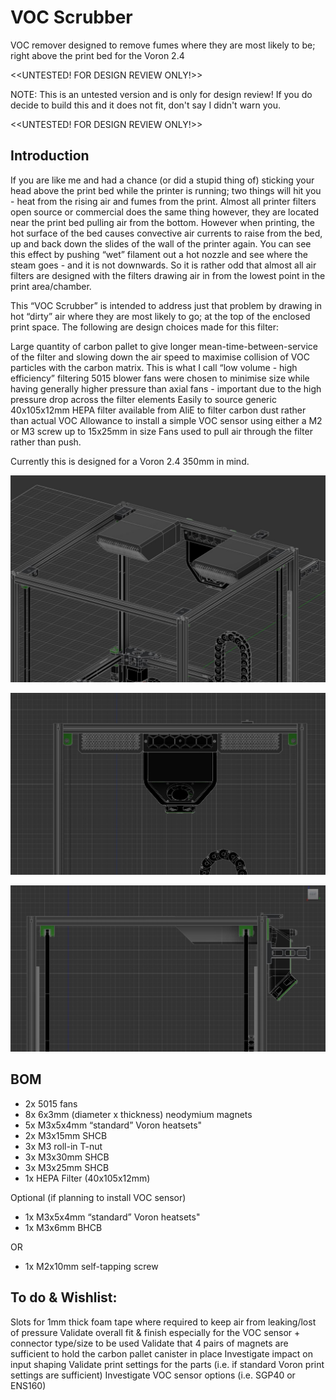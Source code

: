 # VOC Scrubber
VOC remover designed to remove fumes where they are most likely to be; right above the print bed for the Voron 2.4



<<UNTESTED! FOR DESIGN REVIEW ONLY!>>

NOTE: This is an untested version and is only for design review! If you do decide to build this and it does not fit, don't say I didn't warn you. 

<<UNTESTED! FOR DESIGN REVIEW ONLY!>> 

## Introduction

If you are like me and had a chance (or did a stupid thing of) sticking your head above the print bed while the printer is running; two things will hit you - heat from the rising air and fumes from the print. Almost all printer filters open source or commercial does the same thing however, they are located near the print bed pulling air from the bottom. However when printing, the hot surface of the bed causes convective air currents to raise from the bed, up and back down the slides of the wall of the printer again. You can see this effect by pushing “wet” filament out a hot nozzle and see where the steam goes - and it is not downwards. So it is rather odd that almost all air filters are designed with the filters drawing air in from the lowest point in the print area/chamber. 

This  “VOC Scrubber” is intended to address just that problem by drawing in hot “dirty” air where they are most likely to go; at the top of the enclosed print space. The following are design choices made for this filter: 

Large quantity of carbon pallet to give longer mean-time-between-service of the filter and slowing down the air speed to maximise collision of VOC particles with the carbon matrix. This is what I call “low volume - high efficiency” filtering
5015 blower fans were chosen to minimise size while having generally higher pressure than axial fans - important due to the high pressure drop across the filter elements
Easily to source generic 40x105x12mm HEPA filter available from AliE to filter carbon dust rather than actual VOC
Allowance to install a simple VOC sensor using either a M2 or M3 screw up to  15x25mm in size
Fans used to pull air through the filter rather than push. 

Currently this is designed for a Voron 2.4 350mm in mind. 

![](Images/TopISO.JPG)

![](Images/Front.JPG)

![](Images/Side.JPG)

## BOM

- 2x 5015 fans
- 8x 6x3mm (diameter x thickness) neodymium magnets
- 5x M3x5x4mm “standard” Voron heatsets" 
- 2x M3x15mm SHCB
- 3x M3 roll-in T-nut
- 3x M3x30mm SHCB
- 3x M3x25mm SHCB
- 1x HEPA Filter (40x105x12mm)



Optional (if planning to install VOC sensor)

- 1x M3x5x4mm “standard” Voron heatsets" 
- 1x M3x6mm BHCB

OR

- 1x M2x10mm self-tapping screw



## To do & Wishlist:

Slots for 1mm thick foam tape where required to keep air from leaking/lost of pressure
Validate overall fit & finish especially for the VOC sensor + connector type/size to be used
Validate that 4 pairs of magnets are sufficient to hold the carbon pallet canister in place
Investigate impact on input shaping
Validate print settings for the parts (i.e. if standard Voron print settings are sufficient)
Investigate VOC sensor options (i.e. SGP40 or ENS160)

